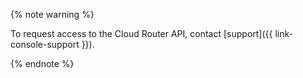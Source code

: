 {% note warning %}

To request access to the Cloud Router API, contact [support]({{ link-console-support }}).

{% endnote %}
